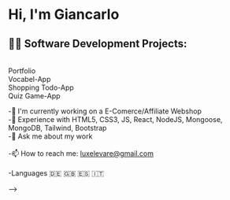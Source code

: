 <h1>Hi, I'm Giancarlo </h1>

<h2>👨‍💻 Software Development Projects:</h2 
<br>
<br>Portfolio
<br>Vocabel-App
<br>Shopping Todo-App
<br>Quiz Game-App





 -🔭 I'm currently working on a E-Comerce/Affiliate Webshop<br>
-🌱 Experience with HTML5, CSS3, JS, React, NodeJS, Mongoose, MongoDB, Tailwind, Bootstrap<br>
-💬 Ask me about my work<br>
 <br>
-📫 How to reach me: luxelevare@gmail.com<br>
 <br>
-Languages :de: :uk: :es: :it:


-->
